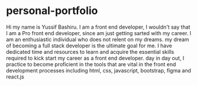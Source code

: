 # personal-portfolio
Hi my name is Yussif Bashiru. I am a front end developer, I wouldn't say that I am a Pro front end developer, since am just getting sarted with my career. I am an enthusiastic individual who does not relent on my dreams. my dream of becoming a full stack developer is the ultimate goal for me. I have dedicated time and resources to learn and acquire the essential skills required to kick start my career as a front end developer. day in day out, I practice to become proficient in the tools that are vital in the front end development processes including html, css, javascript, bootstrap, figma and react.js
